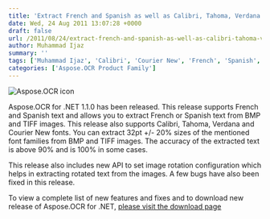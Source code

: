 ```yaml
---
title: 'Extract French and Spanish as well as Calibri, Tahoma, Verdana and Courier New text from images'
date: Wed, 24 Aug 2011 13:07:28 +0000
draft: false
url: /2011/08/24/extract-french-and-spanish-as-well-as-calibri-tahoma-verdana-and-courier-new-text-from-images/
author: Muhammad Ijaz
summary: ''
tags: ['Muhammad Ijaz', 'Calibri', 'Courier New', 'French', 'Spanish', 'Tahoma', 'Verdana', 'optical character recognition', 'product release']
categories: ['Aspose.OCR Product Family']
---
```


![Aspose.OCR icon][1]

Aspose.OCR for .NET 1.1.0 has been released. This release supports French and Spanish text and allows you to extract French or Spanish text from BMP and TIFF images. This release also supports Calibri, Tahoma, Verdana and Courier New fonts. You can extract 32pt +/- 20% sizes of the mentioned font families from BMP and TIFF images. The accuracy of the extracted text is above 90% and is 100% in some cases.

This release also includes new API to set image rotation configuration which helps in extracting rotated text from the images. A few bugs have also been fixed in this release.

To view a complete list of new features and fixes and to download new release of Aspose.OCR for .NET, [please visit the download page][2]




[1]: http://www.aspose.com/Images/aspose.ocr-logo.jpg
[2]: http://www.aspose.com/community/files/51/.net-components/aspose.ocr_for_.net/default.aspx




